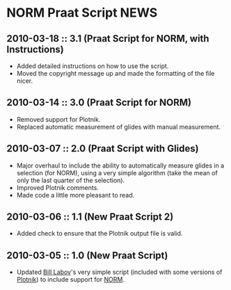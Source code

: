 NORM Praat Script NEWS
======================

2010-03-18 :: 3.1 (Praat Script for NORM, with Instructions)
-----------------

* Added detailed instructions on how to use the script.
* Moved the copyright message up and made the formatting of the file nicer.

2010-03-14 :: 3.0 (Praat Script for NORM)
-----------------

* Removed support for Plotnik.
* Replaced automatic measurement of glides with manual measurement.

2010-03-07 :: 2.0 (Praat Script with Glides)
-----------------

* Major overhaul to include the ability to automatically measure glides in a selection (for NORM), using a very simple algorithm (take the mean of only the last quarter of the selection).
* Improved Plotnik comments.
* Made code a little more pleasant to read.

2010-03-06 :: 1.1 (New Praat Script 2)
-----------------

* Added check to ensure that the Plotnik output file is valid.

2010-03-05 :: 1.0 (New Praat Script)
-----------------

* Updated [Bill Labov](http://www.ling.upenn.edu/~wlabov/)'s very simple script (included with some versions of [Plotnik](http://www.ling.upenn.edu/~wlabov/Plotnik.html)) to include support for [NORM](http://ncslaap.lib.ncsu.edu/tools/norm/).
